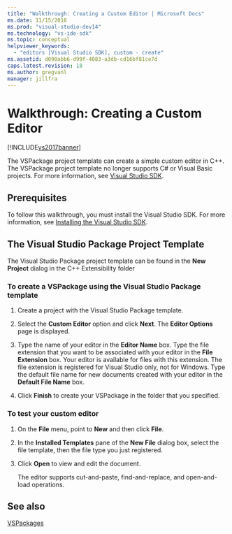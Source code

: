 ```yaml
---
title: "Walkthrough: Creating a Custom Editor | Microsoft Docs"
ms.date: 11/15/2016
ms.prod: "visual-studio-dev14"
ms.technology: "vs-ide-sdk"
ms.topic: conceptual
helpviewer_keywords: 
  - "editors [Visual Studio SDK], custom - create"
ms.assetid: d090abb6-d99f-4083-a3db-cd16bf81ce7d
caps.latest.revision: 18
ms.author: gregvanl
manager: jillfra
---
```

# Walkthrough: Creating a Custom Editor
[!INCLUDE[vs2017banner](../includes/vs2017banner.md)]

The VSPackage project template can create a simple custom editor in C++.  The VSPackage project template no longer supports C# or Visual Basic projects. For more information, see [Visual Studio SDK](../extensibility/visual-studio-sdk.md).  
  
## Prerequisites  
 To follow this walkthrough, you must install the Visual Studio SDK. For more information, see [Installing the Visual Studio SDK](../extensibility/installing-the-visual-studio-sdk.md).  
  
## The Visual Studio Package Project Template  
 The Visual Studio Package project template can be found in the **New Project** dialog in the C++ Extensibility folder  
  
### To create a VSPackage using the Visual Studio Package template  
  
1. Create a project with the Visual Studio Package template.  
  
2. Select the **Custom Editor** option and click **Next**. The **Editor Options** page is displayed.  
  
3. Type the name of your editor in the **Editor Name** box. Type the file extension that you want to be associated with your editor in the **File Extension** box. Your editor is available for files with this extension. The file extension is registered for Visual Studio only, not for Windows. Type the default file name for new documents created with your editor in the **Default File Name** box.  
  
4. Click **Finish** to create your VSPackage in the folder that you specified.  
  
### To test your custom editor  
  
1. On the **File** menu, point to **New** and then click **File**.  
  
2. In the **Installed Templates** pane of the **New File** dialog box, select the file template, then the file type you just registered.  
  
3. Click **Open** to view and edit the document.  
  
     The editor supports cut-and-paste, find-and-replace, and open-and-load operations.  
  
## See also  
 [VSPackages](../extensibility/internals/vspackages.md)
